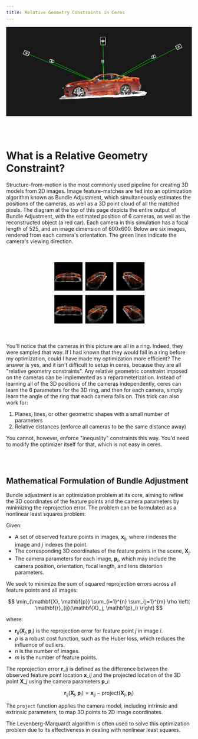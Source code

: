 ```yaml
---
title: Relative Geometry Constraints in Ceres
---
```


<p align="center">
  <img src="diagrams/intro_car_side.png" alt="intro car side image"/>
</p>

<br>
<br>

# What is a Relative Geometry Constraint?

Structure-from-motion is the most commonly used pipeline for creating 3D models from 2D images. Image feature-matches are fed into an optimization algorithm known as Bundle Adjustment, which simultaneously estimates the positions of the cameras, as well as a 3D point cloud of all the matched pixels. The diagram at the top of this page depicts the entire output of Bundle Adjustment, with the estimated position of 6 cameras, as well as the reconstructed object (a red car). Each camera in this simulation has a focal length of 525, and an image dimension of 600x600. Below are six images, rendered from each camera's orientation. The green lines indicate the camera's viewing direction.

<br>

<p align="center">
  <img src="diagrams/cars.png" alt="cars image" style="width: 50%; height: auto;"/>
</p>

<br>

You'll notice that the cameras in this picture are all in a ring. Indeed, they were sampled that way. If I had known that they would fall in a ring before my optimization, could I have made my optimization more efficient? The answer is yes, and it isn't difficult to setup in ceres, because they are all "relative geometry constraints". Any relative geometric constraint imposed on the cameras can be implemented as a reparameterization. Instead of learning all of the 3D positions of the cameras independently, ceres can learn the 6 parameters for the 3D ring, and then for each camera, simply learn the angle of the ring that each camera falls on. This trick can also work for:

1. Planes, lines, or other geometric shapes with a small number of parameters
2. Relative distances (enforce all cameras to be the same distance away)

You cannot, however, enforce "inequality" constraints this way. You'd need to modify the optimizer itself for that, which is not easy in ceres.

<br>
<br>

## Mathematical Formulation of Bundle Adjustment

Bundle adjustment is an optimization problem at its core, aiming to refine the 3D coordinates of the feature points and the camera parameters by minimizing the reprojection error. The problem can be formulated as a nonlinear least squares problem:

Given:
- A set of observed feature points in images, $\mathbf{x}_{ij}$, where $i$ indexes the image and $j$ indexes the point.
- The corresponding 3D coordinates of the feature points in the scene, $\mathbf{X}_j$.
- The camera parameters for each image, $\mathbf{p}_i$, which may include the camera position, orientation, focal length, and lens distortion parameters.

We seek to minimize the sum of squared reprojection errors across all feature points and all images:

$$
\min_{\mathbf{X}, \mathbf{p}} \sum_{i=1}^{n} \sum_{j=1}^{m} \rho \left( \mathbf{r}_{ij}(\mathbf{X}_j, \mathbf{p}_i) \right)
$$

where:
- $\mathbf{r}_{ij}(\mathbf{X}_j, \mathbf{p}_i)$ is the reprojection error for feature point $j$ in image $i$.
- $\rho$ is a robust cost function, such as the Huber loss, which reduces the influence of outliers.
- $n$ is the number of images.
- $m$ is the number of feature points.

The reprojection error $\mathbf{r}\_{ij}$ is defined as the difference between the observed feature point location $\mathbf{x}\_{ij}$ and the projected location of the 3D point $\mathbf{X}\_j$ using the camera parameters $\mathbf{p}\_i$:


$$
\mathbf{r}_{ij}(\mathbf{X}_j, \mathbf{p}_i) = \mathbf{x}_{ij} - \text{project}(\mathbf{X}_j, \mathbf{p}_i)
$$

The `project` function applies the camera model, including intrinsic and extrinsic parameters, to map 3D points to 2D image coordinates.

The Levenberg-Marquardt algorithm is often used to solve this optimization problem due to its effectiveness in dealing with nonlinear least squares.






